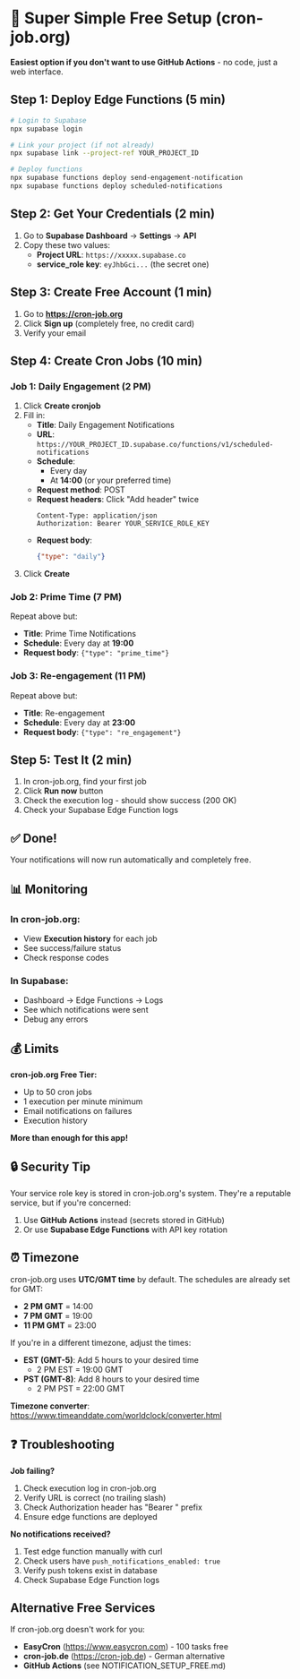# 📱 Super Simple Free Setup (cron-job.org)

**Easiest option if you don't want to use GitHub Actions** - no code, just a web interface.

## Step 1: Deploy Edge Functions (5 min)

```bash
# Login to Supabase
npx supabase login

# Link your project (if not already)
npx supabase link --project-ref YOUR_PROJECT_ID

# Deploy functions
npx supabase functions deploy send-engagement-notification
npx supabase functions deploy scheduled-notifications
```

## Step 2: Get Your Credentials (2 min)

1. Go to **Supabase Dashboard** → **Settings** → **API**
2. Copy these two values:
   - **Project URL**: `https://xxxxx.supabase.co`
   - **service_role key**: `eyJhbGci...` (the secret one)

## Step 3: Create Free Account (1 min)

1. Go to **https://cron-job.org**
2. Click **Sign up** (completely free, no credit card)
3. Verify your email

## Step 4: Create Cron Jobs (10 min)

### Job 1: Daily Engagement (2 PM)

1. Click **Create cronjob**
2. Fill in:
   - **Title**: Daily Engagement Notifications
   - **URL**: `https://YOUR_PROJECT_ID.supabase.co/functions/v1/scheduled-notifications`
   - **Schedule**:
     - Every day
     - At **14:00** (or your preferred time)
   - **Request method**: POST
   - **Request headers**: Click "Add header" twice
     ```
     Content-Type: application/json
     Authorization: Bearer YOUR_SERVICE_ROLE_KEY
     ```
   - **Request body**:
     ```json
     {"type": "daily"}
     ```
3. Click **Create**

### Job 2: Prime Time (7 PM)

Repeat above but:
- **Title**: Prime Time Notifications
- **Schedule**: Every day at **19:00**
- **Request body**: `{"type": "prime_time"}`

### Job 3: Re-engagement (11 PM)

Repeat above but:
- **Title**: Re-engagement
- **Schedule**: Every day at **23:00**
- **Request body**: `{"type": "re_engagement"}`

## Step 5: Test It (2 min)

1. In cron-job.org, find your first job
2. Click **Run now** button
3. Check the execution log - should show success (200 OK)
4. Check your Supabase Edge Function logs

## ✅ Done!

Your notifications will now run automatically and completely free.

## 📊 Monitoring

### In cron-job.org:
- View **Execution history** for each job
- See success/failure status
- Check response codes

### In Supabase:
- Dashboard → Edge Functions → Logs
- See which notifications were sent
- Debug any errors

## 💰 Limits

**cron-job.org Free Tier:**
- Up to 50 cron jobs
- 1 execution per minute minimum
- Email notifications on failures
- Execution history

**More than enough for this app!**

## 🔒 Security Tip

Your service role key is stored in cron-job.org's system. They're a reputable service, but if you're concerned:

1. Use **GitHub Actions** instead (secrets stored in GitHub)
2. Or use **Supabase Edge Functions** with API key rotation

## ⏰ Timezone

cron-job.org uses **UTC/GMT time** by default. The schedules are already set for GMT:

- **2 PM GMT** = 14:00
- **7 PM GMT** = 19:00
- **11 PM GMT** = 23:00

If you're in a different timezone, adjust the times:

- **EST (GMT-5)**: Add 5 hours to your desired time
  - 2 PM EST = 19:00 GMT
- **PST (GMT-8)**: Add 8 hours to your desired time
  - 2 PM PST = 22:00 GMT

**Timezone converter**: https://www.timeanddate.com/worldclock/converter.html

## ❓ Troubleshooting

**Job failing?**
1. Check execution log in cron-job.org
2. Verify URL is correct (no trailing slash)
3. Check Authorization header has "Bearer " prefix
4. Ensure edge functions are deployed

**No notifications received?**
1. Test edge function manually with curl
2. Check users have `push_notifications_enabled: true`
3. Verify push tokens exist in database
4. Check Supabase Edge Function logs

## Alternative Free Services

If cron-job.org doesn't work for you:

- **EasyCron** (https://www.easycron.com) - 100 tasks free
- **cron-job.de** (https://cron-job.de) - German alternative
- **GitHub Actions** (see NOTIFICATION_SETUP_FREE.md)
